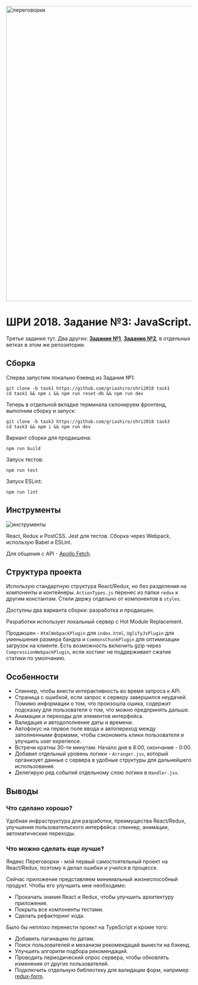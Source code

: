 <img width="800" alt="переговорки" src="https://user-images.githubusercontent.com/30614068/35501411-de6818cc-04ea-11e8-8a1e-5a594e4be443.png">

# ШРИ 2018. Задание №3: JavaScript.

Третье задание тут. Два других: **[Задание №1](https://github.com/griashiro/shri2018/tree/task1)**, **[Задание №2](https://github.com/griashiro/shri2018/tree/task2)**, в отдельных ветках в этом же репозитории.

## Сборка

Сперва запустим локально бэкенд из Задания №1:
    
    git clone -b task1 https://github.com/griashiro/shri2018 task1
    cd task1 && npm i && npm run reset-db && npm run dev

Теперь в отдельной вкладке терминала склонируем фронтенд, выполним сборку и запуск:

    git clone -b task3 https://github.com/griashiro/shri2018 task3
    cd task3 && npm i && npm run dev

Вариант сборки для продакшена:
    
    npm run build

Запуск тестов:

    npm run test

Запуск ESLint:

    npm run lint

## Инструменты

![инструменты](https://user-images.githubusercontent.com/30614068/35515914-74219516-051b-11e8-9cb0-5def0e6be606.png)

React, Redux и PostCSS. Jest для тестов. Сборка через Webpack, использую Babel и ESLint. 

Для общения с API - [Apollo Fetch](https://github.com/apollographql/apollo-fetch).

## Структура проекта

Использую стандартную структура React/Redux, но без разделения на компоненты и контейнеры. `ActionTypes.js` перенес из папки `redux` к другим константам. Стили держу отдельно от компонентов в `styles`.

Доступны два варианта сборки: разработка и продакшен.

Разработки использует локальный сервер с Hot Module Replacement.

Продакшен - `HtmlWebpackPlugin` для `index.html`, `UglifyJsPlugin` для уменьшения размера бандла и `CommonsChunkPlugin` для оптимизации загрузок на клиенте. Есть возможность включить gzip через `CompressionWebpackPlugin`, если хостинг не поддерживает сжатие статики по умолчанию.

## Особенности

- Cпиннер, чтобы внести интерактивность во время запроса к API.
- Страница с ошибкой, если запрос к серверу завершился неудачей. Помимо информации о том, что произошла ошика, содержит подсказку для пользователя о том, что можно предпринять дальше.
- Анимации и переходы для элементов интерфейса.
- Валидация и автодополнение даты и времени.
- Автофокус на первое поле ввода и автопереход между заполненными формами, чтобы сэкономить клики пользователя и улучшить user experience.
- Встречи кратны 30-ти минутам. Начало дня в 8:00, окончание - 0:00.
- Добавил отдельный уровень логики - `Arranger.jsx`, который организует данные с сервера в удобные структуры для дальнейшего использования.
- Делегирую ряд событий отдельному слою логики в `Handler.jsx`.

## Выводы

### Что сделано хорошо?

Удобная инфраструктура для разработки, преимущества React/Redux, улучшения пользовательского интерфейса: спиннер, анимации, автоматические переходы.

### Что можно сделать еще лучше?

Яндекс Переговорки - мой первый самостоятельный проект на React/Redux, поэтому я делал ошибки и учился в процессе. 

Сейчас приложение представляем минимальный жизнеспособный продукт. Чтобы его улучшить мне необходимо:

- Прокачать знания React и Redux, чтобы улучшить архитектуру приложения.
- Покрыть все компоненты тестами.
- Сделать рефакторинг кода.

Было бы неплохо перенести проект на TypeScript и кроме того:

- Добавить пагинацию по датам.
- Поиск пользователей и механизм рекомендаций вынести на бэкенд.
- Улучшить алгоритм подбора рекомендаций.
- Проводить периодический опрос сервера, чтобы обновлять изменения от других пользователей.
- Подключить отдельную библиотеку для валидации форм, например [redux-form](https://redux-form.com/).
